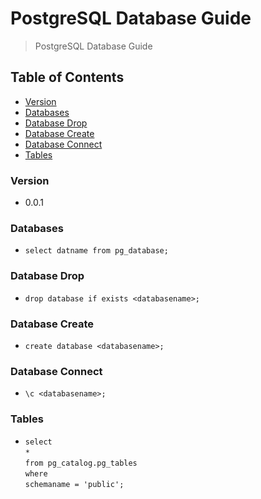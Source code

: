 # PostgreSQL Database Guide
> PostgreSQL Database Guide

## Table of Contents
* [Version](#version)
* [Databases](#databases)
* [Database Drop](#database-drop)
* [Database Create](#database-create)
* [Database Connect](#database-connect)
* [Tables](#tables)

### Version
* 0.0.1

### Databases
* `select datname from pg_database;`

### Database Drop
* `drop database if exists <databasename>;`

### Database Create
* `create database <databasename>;`
  
### Database Connect
* `\c <databasename>;`

### Tables
* `select`<br />
  `*`<br />
  `from pg_catalog.pg_tables`<br />
  `where`<br />
  `schemaname = 'public';`

